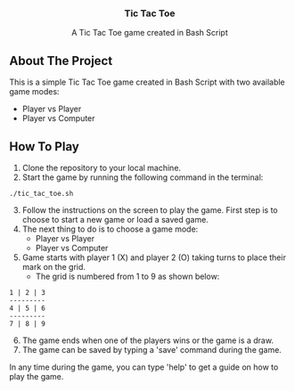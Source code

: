 <!-- PROJECT LOGO -->

  <h3 align="center">Tic Tac Toe</h3>

  <p align="center">
    A Tic Tac Toe game created in Bash Script
  </p>

## About The Project

This is a simple Tic Tac Toe game created in Bash Script with two available game modes: 
 - Player vs Player
 - Player vs Computer

## How To Play

1. Clone the repository to your local machine.
2. Start the game by running the following command in the terminal:
```
./tic_tac_toe.sh
```
3. Follow the instructions on the screen to play the game. First step is to choose to start a new game or load a saved game.
4. The next thing to do is to choose a game mode:
   - Player vs Player
   - Player vs Computer
5. Game starts with player 1 (X) and player 2 (O) taking turns to place their mark on the grid. 
   - The grid is numbered from 1 to 9 as shown below:
```
1 | 2 | 3
---------
4 | 5 | 6
---------
7 | 8 | 9
```
6. The game ends when one of the players wins or the game is a draw.
7. The game can be saved by typing a 'save' command during the game.

In any time during the game, you can type 'help' to get a guide on how to play the game.
